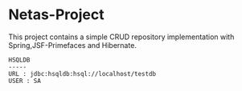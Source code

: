 # Netas-Project

This project contains a simple CRUD repository implementation with Spring,JSF-Primefaces and Hibernate.

```
HSQLDB 
-----
URL : jdbc:hsqldb:hsql://localhost/testdb
USER : SA

```

